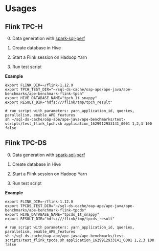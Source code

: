 # Usages

## Flink TPC-H
0. Data generation with [spark-sql-perf](https://github.com/databricks/spark-sql-perf/blob/master/src/main/notebooks/TPC-multi_datagen.scala)

1. Create database in Hive

2. Start a Flink session on Hadoop Yarn

3. Run test script


**Example**

```shell script
export FLINK_DIR=~/flink-1.12.0
export TPCH_TEST_DIR="~/sql-ds-cache/oap-ape/ape-java/ape-benchmarks/ape-benchmark-flink-tpch"
export HIVE_DATABASE_NAME="tpch_1t_snappy"
export RESULT_DIR="hdfs:///flink/tmp/tpch_result"

# run script with parameters: yarn_application_id, queries, parallelism, enable_APE_features
sh ~/sql-ds-cache/oap-ape/ape-java/ape-benchmarks/test-scripts/test_flink_tpch.sh application_1629912933141_0001 1,2,3 100 false
```
## Flink TPC-DS
0. Data generation with [spark-sql-perf](https://github.com/databricks/spark-sql-perf/blob/master/src/main/notebooks/TPC-multi_datagen.scala)

1. Create database in Hive

2. Start a Flink session on Hadoop Yarn

3. Run test script


**Example**

```shell script
export FLINK_DIR=~/flink-1.12.0
export TPCDS_TEST_DIR="~/sql-ds-cache/oap-ape/ape-java/ape-benchmarks/ape-benchmark-flink-tpcds"
export HIVE_DATABASE_NAME="tpcds_1t_snappy"
export RESULT_DIR="hdfs:///flink/tmp/tpcds_result"

# run script with parameters: yarn_application_id, queries, parallelism, enable_APE_features
sh ~/sql-ds-cache/oap-ape/ape-java/ape-benchmarks/test-scripts/test_flink_tpcds.sh application_1629912933141_0001 1,2,3 100 false
```
